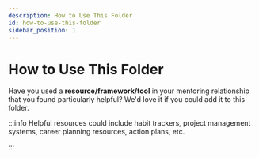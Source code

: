```yaml
---
description: How to Use This Folder
id: how-to-use-this-folder
sidebar_position: 1
---
```


# How to Use This Folder

Have you used a **resource/framework/tool** in your mentoring relationship that you found particularly helpful? We'd love it if you could add it to this folder.

:::info
Helpful resources could include habit trackers, project management systems, career planning resources, action plans, etc. 

:::


